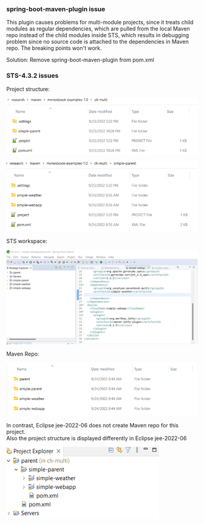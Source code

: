 ### spring-boot-maven-plugin issue
  This plugin causes problems for multi-module projects, since it treats child modules as regular dependencies,
  which are pulled from the local Maven repo instead of the child modules inside STS, which results in debugging
  problem since no source code is attached to the dependencies in Maven repo. The breaking points won't work.
  
  Solution: Remove spring-boot-maven-plugin from pom.xml
  
### STS-4.3.2 issues
Project structure:  

![Project structure](images/project-folders-1.png)

![Project structure](images/project-folders-2.png)

STS workspace:  

![Project structure](images/sts-explorer.png)  


Maven Repo:  

![Maven repo](images/maven-repo.png)

In contrast, Eclipse jee-2022-06 does not create Maven repo for this project.  
Also the project structure is displayed differently in Eclipse jee-2022-06

![Project structure](images/eclipse-jee-2022-06.png)
